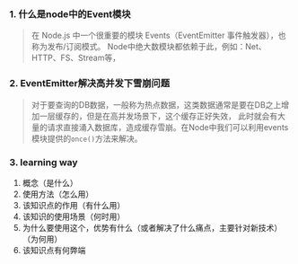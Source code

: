 ### 1. 什么是node中的Event模块
  > 在 Node.js 中一个很重要的模块 Events（EventEmitter 事件触发器），也称为发布/订阅模式。
  > Node中绝大数模块都依赖于此，例如：Net、HTTP、FS、Stream等，

### 2. EventEmitter解决高并发下雪崩问题
  > 对于要查询的DB数据，一般称为热点数据，这类数据通常是要在DB之上增加一层缓存的，但是在高并发场景下，这个缓存正好失效，
  > 此时就会有大量的请求直接涌入数据库，造成缓存雪崩。在Node中我们可以利用events模块提供的`once()`方法来解决。

### 3. learning way
  1. 概念（是什么）
  2. 使用方法（怎么用）
  3. 该知识点的作用（有什么用）
  4. 该知识的使用场景（何时用）
  5. 为什么要使用这个，优势有什么（或者解决了什么痛点，主要针对新技术）（为何用）
  6. 该知识点有何弊端